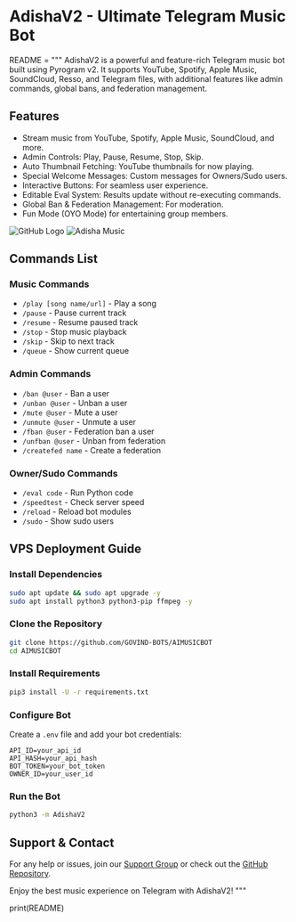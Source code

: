 
# AdishaV2 - Ultimate Telegram Music Bot

README = """
AdishaV2 is a powerful and feature-rich Telegram music bot built using Pyrogram v2. It supports YouTube, Spotify, Apple Music, SoundCloud, Resso, and Telegram files, with additional features like admin commands, global bans, and federation management.

## Features
- Stream music from YouTube, Spotify, Apple Music, SoundCloud, and more.
- Admin Controls: Play, Pause, Resume, Stop, Skip.
- Auto Thumbnail Fetching: YouTube thumbnails for now playing.
- Special Welcome Messages: Custom messages for Owners/Sudo users.
- Interactive Buttons: For seamless user experience.
- Editable Eval System: Results update without re-executing commands.
- Global Ban & Federation Management: For moderation.
- Fun Mode (OYO Mode) for entertaining group members.

![GitHub Logo](https://github.githubassets.com/images/modules/logos_page/GitHub-Mark.png)
![Adisha Music](https://example.com/adisha-music.png)

## Commands List
### Music Commands
- `/play [song name/url]` - Play a song
- `/pause` - Pause current track
- `/resume` - Resume paused track
- `/stop` - Stop music playback
- `/skip` - Skip to next track
- `/queue` - Show current queue

### Admin Commands
- `/ban @user` - Ban a user
- `/unban @user` - Unban a user
- `/mute @user` - Mute a user
- `/unmute @user` - Unmute a user
- `/fban @user` - Federation ban a user
- `/unfban @user` - Unban from federation
- `/createfed name` - Create a federation

### Owner/Sudo Commands
- `/eval code` - Run Python code
- `/speedtest` - Check server speed
- `/reload` - Reload bot modules
- `/sudo` - Show sudo users

## VPS Deployment Guide
### Install Dependencies
```bash
sudo apt update && sudo apt upgrade -y
sudo apt install python3 python3-pip ffmpeg -y
```
### Clone the Repository
```bash
git clone https://github.com/GOVIND-BOTS/AIMUSICBOT
cd AIMUSICBOT
```
### Install Requirements
```bash
pip3 install -U -r requirements.txt
```
### Configure Bot
Create a `.env` file and add your bot credentials:
```
API_ID=your_api_id
API_HASH=your_api_hash
BOT_TOKEN=your_bot_token
OWNER_ID=your_user_id
```
### Run the Bot
```bash
python3 -m AdishaV2
```

## Support & Contact
For any help or issues, join our [Support Group](https://t.me/GOVINDSUPPORT) or check out the [GitHub Repository](https://github.com/GOVIND-BOTS/Adishav2).

Enjoy the best music experience on Telegram with AdishaV2!
"""

print(README)
```

